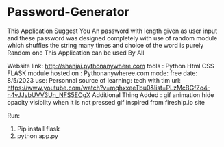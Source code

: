 # Password-Generator
This Application Suggest You An password with length given as user input and these password was designed completely with use of random module which shuffles the string many times and choice of the word is purely Random one This Application can be used By All 

Website link: http://shanjai.pythonanywhere.com
tools :  Python Html CSS FLASK module
hosted on : Pythonanywheree.com 
mode: free 
date:  8/5/2023 
use:  Personnal
source of learning: tech with tim
url: https://www.youtube.com/watch?v=mqhxxeeTbu0&list=PLzMcBGfZo4-n4vJJybUVV3Un_NFS5EOgX
Additional Thing Added : gif animation hide opacity visiblity when it is not pressed 
gif inspired from fireship.io site 

Run:
1) Pip install flask
2)  python app.py
